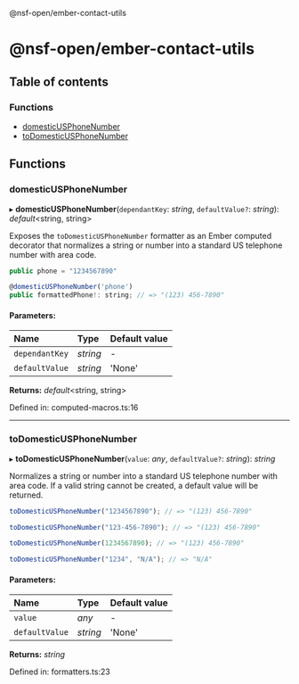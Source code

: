 @nsf-open/ember-contact-utils

# @nsf-open/ember-contact-utils

## Table of contents

### Functions

- [domesticUSPhoneNumber](README.md#domesticusphonenumber)
- [toDomesticUSPhoneNumber](README.md#todomesticusphonenumber)

## Functions

### domesticUSPhoneNumber

▸ **domesticUSPhoneNumber**(`dependantKey`: *string*, `defaultValue?`: *string*): *default*<string, string\>

Exposes the `toDomesticUSPhoneNumber` formatter as an Ember computed decorator that normalizes a
string or number into a standard US telephone number with area code.

```javascript
public phone = "1234567890"

@domesticUSPhoneNumber('phone')
public formattedPhone!: string; // => "(123) 456-7890"
```

#### Parameters:

Name | Type | Default value |
:------ | :------ | :------ |
`dependantKey` | *string* | - |
`defaultValue` | *string* | 'None' |

**Returns:** *default*<string, string\>

Defined in: computed-macros.ts:16

___

### toDomesticUSPhoneNumber

▸ **toDomesticUSPhoneNumber**(`value`: *any*, `defaultValue?`: *string*): *string*

Normalizes a string or number into a standard US telephone number with area code.
If a valid string cannot be created, a default value will be returned.

```javascript
toDomesticUSPhoneNumber("1234567890"); // => "(123) 456-7890"

toDomesticUSPhoneNumber("123-456-7890"); // => "(123) 456-7890"

toDomesticUSPhoneNumber(1234567890); // => "(123) 456-7890"

toDomesticUSPhoneNumber("1234", "N/A"); // => "N/A"
```

#### Parameters:

Name | Type | Default value |
:------ | :------ | :------ |
`value` | *any* | - |
`defaultValue` | *string* | 'None' |

**Returns:** *string*

Defined in: formatters.ts:23
